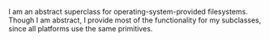 I am an abstract superclass for operating-system-provided filesystems. Though I am abstract, I provide most of the functionality for my subclasses, since all platforms use the same primitives. 